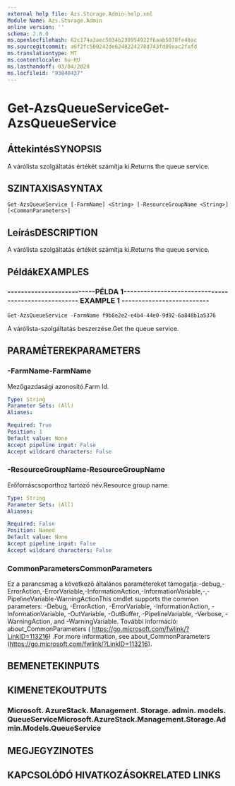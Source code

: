 ```yaml
---
external help file: Azs.Storage.Admin-help.xml
Module Name: Azs.Storage.Admin
online version: ''
schema: 2.0.0
ms.openlocfilehash: 62c174a3aec5034b230954922f6aab5078fe4bac
ms.sourcegitcommit: a6f2fc500242de6248224278d743fd09aac2fafd
ms.translationtype: MT
ms.contentlocale: hu-HU
ms.lasthandoff: 03/04/2020
ms.locfileid: "93840437"
---
```

# <span data-ttu-id="b19d0-101">Get-AzsQueueService</span><span class="sxs-lookup"><span data-stu-id="b19d0-101">Get-AzsQueueService</span></span>

## <span data-ttu-id="b19d0-102">Áttekintés</span><span class="sxs-lookup"><span data-stu-id="b19d0-102">SYNOPSIS</span></span>
<span data-ttu-id="b19d0-103">A várólista szolgáltatás értékét számítja ki.</span><span class="sxs-lookup"><span data-stu-id="b19d0-103">Returns the queue service.</span></span>

## <span data-ttu-id="b19d0-104">SZINTAXISA</span><span class="sxs-lookup"><span data-stu-id="b19d0-104">SYNTAX</span></span>

```
Get-AzsQueueService [-FarmName] <String> [-ResourceGroupName <String>] [<CommonParameters>]
```

## <span data-ttu-id="b19d0-105">Leírás</span><span class="sxs-lookup"><span data-stu-id="b19d0-105">DESCRIPTION</span></span>
<span data-ttu-id="b19d0-106">A várólista szolgáltatás értékét számítja ki.</span><span class="sxs-lookup"><span data-stu-id="b19d0-106">Returns the queue service.</span></span>

## <span data-ttu-id="b19d0-107">Példák</span><span class="sxs-lookup"><span data-stu-id="b19d0-107">EXAMPLES</span></span>

### <span data-ttu-id="b19d0-108">--------------------------PÉLDA 1--------------------------</span><span class="sxs-lookup"><span data-stu-id="b19d0-108">-------------------------- EXAMPLE 1 --------------------------</span></span>
```
Get-AzsQueueService -FarmName f9b8e2e2-e4b4-44e0-9d92-6a848b1a5376
```

<span data-ttu-id="b19d0-109">A várólista-szolgáltatás beszerzése.</span><span class="sxs-lookup"><span data-stu-id="b19d0-109">Get the queue service.</span></span>

## <span data-ttu-id="b19d0-110">PARAMÉTEREK</span><span class="sxs-lookup"><span data-stu-id="b19d0-110">PARAMETERS</span></span>

### <span data-ttu-id="b19d0-111">-FarmName</span><span class="sxs-lookup"><span data-stu-id="b19d0-111">-FarmName</span></span>
<span data-ttu-id="b19d0-112">Mezőgazdasági azonosító.</span><span class="sxs-lookup"><span data-stu-id="b19d0-112">Farm Id.</span></span>

```yaml
Type: String
Parameter Sets: (All)
Aliases: 

Required: True
Position: 1
Default value: None
Accept pipeline input: False
Accept wildcard characters: False
```

### <span data-ttu-id="b19d0-113">-ResourceGroupName</span><span class="sxs-lookup"><span data-stu-id="b19d0-113">-ResourceGroupName</span></span>
<span data-ttu-id="b19d0-114">Erőforráscsoporthoz tartozó név.</span><span class="sxs-lookup"><span data-stu-id="b19d0-114">Resource group name.</span></span>

```yaml
Type: String
Parameter Sets: (All)
Aliases: 

Required: False
Position: Named
Default value: None
Accept pipeline input: False
Accept wildcard characters: False
```

### <span data-ttu-id="b19d0-115">CommonParameters</span><span class="sxs-lookup"><span data-stu-id="b19d0-115">CommonParameters</span></span>
<span data-ttu-id="b19d0-116">Ez a parancsmag a következő általános paramétereket támogatja:-debug,-ErrorAction,-ErrorVariable,-InformationAction,-InformationVariable,-,-PipelineVariable-WarningAction</span><span class="sxs-lookup"><span data-stu-id="b19d0-116">This cmdlet supports the common parameters: -Debug, -ErrorAction, -ErrorVariable, -InformationAction, -InformationVariable, -OutVariable, -OutBuffer, -PipelineVariable, -Verbose, -WarningAction, and -WarningVariable.</span></span> <span data-ttu-id="b19d0-117">További információ: about_CommonParameters ( https://go.microsoft.com/fwlink/?LinkID=113216) .</span><span class="sxs-lookup"><span data-stu-id="b19d0-117">For more information, see about_CommonParameters (https://go.microsoft.com/fwlink/?LinkID=113216).</span></span>

## <span data-ttu-id="b19d0-118">BEMENETEK</span><span class="sxs-lookup"><span data-stu-id="b19d0-118">INPUTS</span></span>

## <span data-ttu-id="b19d0-119">KIMENETEK</span><span class="sxs-lookup"><span data-stu-id="b19d0-119">OUTPUTS</span></span>

### <span data-ttu-id="b19d0-120">Microsoft. AzureStack. Management. Storage. admin. models. QueueService</span><span class="sxs-lookup"><span data-stu-id="b19d0-120">Microsoft.AzureStack.Management.Storage.Admin.Models.QueueService</span></span>

## <span data-ttu-id="b19d0-121">MEGJEGYZI</span><span class="sxs-lookup"><span data-stu-id="b19d0-121">NOTES</span></span>

## <span data-ttu-id="b19d0-122">KAPCSOLÓDÓ HIVATKOZÁSOK</span><span class="sxs-lookup"><span data-stu-id="b19d0-122">RELATED LINKS</span></span>

